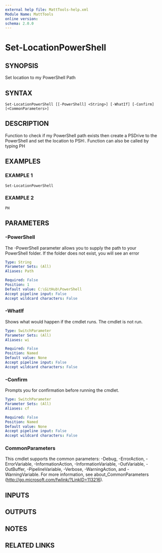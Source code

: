 ```yaml
---
external help file: MattTools-help.xml
Module Name: MattTools
online version:
schema: 2.0.0
---
```


# Set-LocationPowerShell

## SYNOPSIS
Set location to my PowerShell Path

## SYNTAX

```
Set-LocationPowerShell [[-PowerShell] <String>] [-WhatIf] [-Confirm] [<CommonParameters>]
```

## DESCRIPTION
Function to check if my PowerShell path exists then create a PSDrive to the PowerShell and set the location to PSH:.
Function can also be called by typing PH

## EXAMPLES

### EXAMPLE 1
```
Set-LocationPowerShell
```

### EXAMPLE 2
```
PH
```

## PARAMETERS

### -PowerShell
The -PowerShell parameter allows you to supply the path to your PowerShell folder.
If the folder does not exist, you will see an error

```yaml
Type: String
Parameter Sets: (All)
Aliases: Path

Required: False
Position: 1
Default value: C:\GitHub\PowerShell
Accept pipeline input: False
Accept wildcard characters: False
```

### -WhatIf
Shows what would happen if the cmdlet runs.
The cmdlet is not run.

```yaml
Type: SwitchParameter
Parameter Sets: (All)
Aliases: wi

Required: False
Position: Named
Default value: None
Accept pipeline input: False
Accept wildcard characters: False
```

### -Confirm
Prompts you for confirmation before running the cmdlet.

```yaml
Type: SwitchParameter
Parameter Sets: (All)
Aliases: cf

Required: False
Position: Named
Default value: None
Accept pipeline input: False
Accept wildcard characters: False
```

### CommonParameters
This cmdlet supports the common parameters: -Debug, -ErrorAction, -ErrorVariable, -InformationAction, -InformationVariable, -OutVariable, -OutBuffer, -PipelineVariable, -Verbose, -WarningAction, and -WarningVariable. For more information, see about_CommonParameters (http://go.microsoft.com/fwlink/?LinkID=113216).

## INPUTS

## OUTPUTS

## NOTES

## RELATED LINKS
